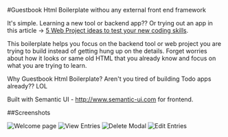 #Guestbook Html Boilerplate withou any external front end framework

It's simple. Learning a new tool or backend app?? Or trying out an app in this article -> [5 Web Project ideas to test your new coding skills](https://medium.com/@AceKYD/5-web-project-ideas-to-test-your-new-coding-skills-91a18f6a0d5c#.w2lza0xgb). 

This boilerplate helps you focus on the backend tool or web project you are trying to build instead of getting hung up on the details. Forget worries about how it looks or same old HTML that you already know and focus on what you are trying to learn.

Why Guestbook Html Boilerplate? Aren't you tired of building Todo apps already?? LOL

Built with Semantic UI - http://www.semantic-ui.com for frontend.

##Screenshots 

![Welcome page](assets/welcome.png)
![View Entries](assets/view.png)
![Delete Modal](assets/delete.png)
![Edit Entries](assets/edit.png)
